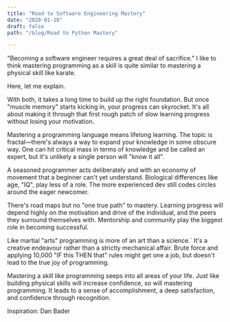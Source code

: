 ```yaml
---
title: "Road to Software Engineering Mastery"
date: "2020-01-10"
draft: false
path: "/blog/Road to Python Mastery"

---
```


"Becoming a software engineer requires a great deal of sacrifice." I like to think mastering programming as a skill is quite similar to mastering a physical skill like karate.

Here, let me explain.

With both, it takes a long time to build up the right foundation. But once "muscle memory" starts kicking in, your progress can skyrocket. It's all about making it through that first rough patch of slow learning progress without losing your motivation.

Mastering a programming language means lifelong learning. The topic is fractal—there's always a way to expand your knowledge in some obscure way. One can hit critical mass in terms of knowledge and be called an expert, but it's unlikely a single person will "know it all". 

A seasoned programmer acts deliberately and with an economy of movement that a beginner can't yet understand. Biological differences like age, "IQ", play less of a role. The more experienced dev still codes circles around the eager newcomer.

There's road maps but no "one true path" to mastery. Learning progress will depend highly on the motivation and drive of the individual, and the peers they surround themselves with. Mentorship and community play the biggest role in becoming successful.

Like martial "arts" programming is more of an art than a science.` It's a creative endeavour rather than a strictly mechanical affair. Brute force and applying 10,000 "IF this THEN that" rules might get one a job, but doesn't lead to the true joy of programming.

Mastering a skill like programming seeps into all areas of your life. Just like building physical skills will increase confidence, so will mastering programming. It leads to a sense of accomplishment, a deep satisfaction, and confidence through recognition.

Inspiration: Dan Bader
